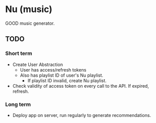 # Nu (music)
GOOD music generator.

## TODO

### Short term
- Create User Abstraction
  - User has access/refresh tokens
  - Also has playlist ID of user's Nu playlist.
    - If playlist ID invalid, create Nu playlist.
- Check validity of access token on every call to the API. If expired, refresh.
### Long term
- Deploy app on server, run regularly to generate recommendations.